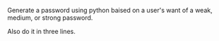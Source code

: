 Generate a password using python baised on a user's want of a weak, medium, or strong password.

Also do it in three lines.